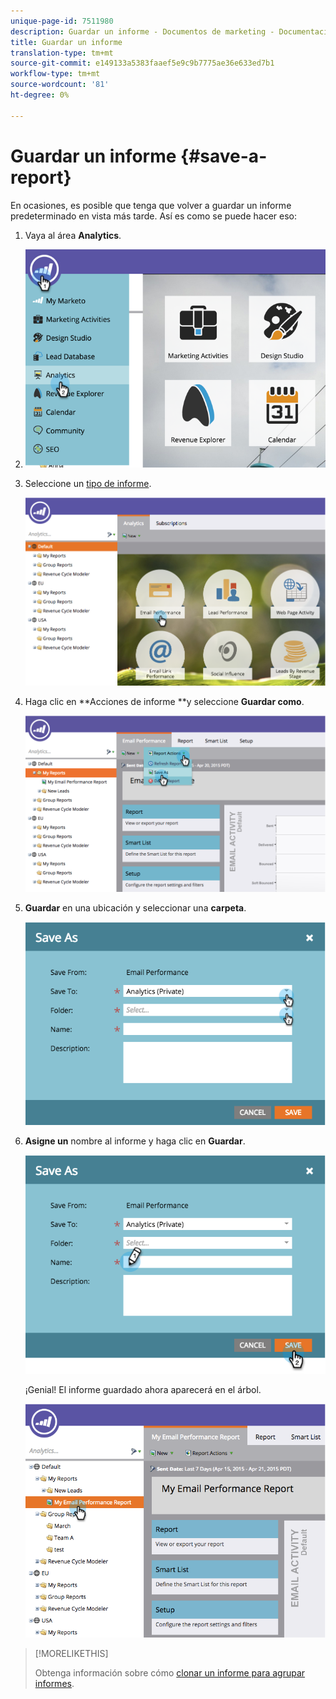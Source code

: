 ```yaml
---
unique-page-id: 7511980
description: Guardar un informe - Documentos de marketing - Documentación del producto
title: Guardar un informe
translation-type: tm+mt
source-git-commit: e149133a5383faaef5e9c9b7775ae36e633ed7b1
workflow-type: tm+mt
source-wordcount: '81'
ht-degree: 0%

---
```



# Guardar un informe {#save-a-report}

En ocasiones, es posible que tenga que volver a guardar un informe predeterminado en vista más tarde. Así es como se puede hacer eso:

1. Vaya al área **Analytics**.
1. ![](assets/image2015-4-30-11-3a50-3a5.png)

1. Seleccione un [tipo de informe](../../../../product-docs/reporting/basic-reporting/report-types/report-type-overview.md).

   ![](assets/image2015-4-20-16-3a57-3a42.png)

1. Haga clic en **Acciones de informe **y seleccione **Guardar como**.

   ![](assets/image2015-4-20-17-3a4-3a11.png)

1. **Guardar** en una ubicación y seleccionar una  **carpeta**.

   ![](assets/image2015-4-20-17-3a33-3a25.png)

1. **Asigne un** nombre al informe y haga clic en  **Guardar**.

   ![](assets/image2015-4-20-17-3a34-3a57.png)

   ¡Genial! El informe guardado ahora aparecerá en el árbol.

   ![](assets/image2015-4-21-11-3a12-3a40.png)

>[!MORELIKETHIS]
>
>Obtenga información sobre cómo [clonar un informe para agrupar informes](../../../../product-docs/reporting/basic-reporting/report-activity/clone-a-report-to-group-reports.md).

